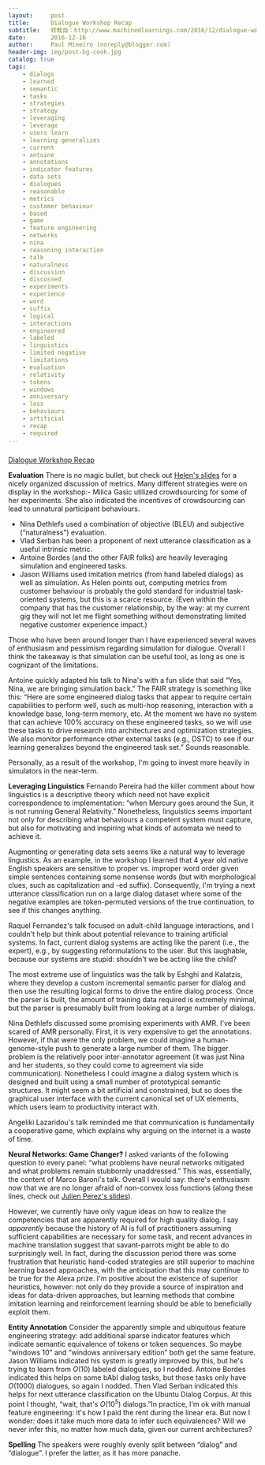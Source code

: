 ```yaml
---
layout:     post
title:      Dialogue Workshop Recap
subtitle:   转载自：http://www.machinedlearnings.com/2016/12/dialogue-workshop-recap.html
date:       2016-12-16
author:     Paul Mineiro (noreply@blogger.com)
header-img: img/post-bg-cook.jpg
catalog: true
tags:
    - dialogs
    - learned
    - semantic
    - tasks
    - strategies
    - strategy
    - leveraging
    - leverage
    - users learn
    - learning generalizes
    - current
    - antoine
    - annotations
    - indicator features
    - data sets
    - dialogues
    - reasonable
    - metrics
    - customer behaviour
    - based
    - game
    - feature engineering
    - networks
    - nina
    - reasoning interaction
    - talk
    - naturalness
    - discussion
    - discussed
    - experiments
    - experience
    - word
    - suffix
    - logical
    - interactions
    - engineered
    - labeled
    - linguistics
    - limited negative
    - limitations
    - evaluation
    - relativity
    - tokens
    - windows
    - anniversary
    - loss
    - behaviours
    - artificial
    - recap
    - required
---
```













### 
[Dialogue Workshop Recap](http://www.machinedlearnings.com/2016/12/dialogue-workshop-recap.html)


**Evaluation** There is no magic bullet, but check out [Helen's slides](https://github.com/pmineiro/ldlmd2016/blob/master/NIPSDec2016H.Hastie.pdf) for a nicely organized discussion of metrics. Many different strategies were on display in the workshop:- Milica Gasic utilized crowdsourcing for some of her experiments. She also indicated the incentives of crowdsourcing can lead to unnatural participant behaviours.
- Nina Dethlefs used a combination of objective (BLEU) and subjective (“naturalness”) evaluation.
- Vlad Serban has been a proponent of next utterance classification as a useful intrinsic metric.
- Antoine Bordes (and the other FAIR folks) are heavily leveraging simulation and engineered tasks.
- Jason Williams used imitation metrics (from hand labeled dialogs) as well as simulation.
As Helen points out, computing metrics from customer behaviour is probably the gold standard for industrial task-oriented systems, but this is a scarce resource. (Even within the company that has the customer relationship, by the way: at my current gig they will not let me flight something without demonstrating limited negative customer experience impact.)

Those who have been around longer than I have experienced several waves of enthusiasm and pessimism regarding simulation for dialogue. Overall I think the takeaway is that simulation can be useful tool, as long as one is cognizant of the limitations.

Antoine quickly adapted his talk to Nina's with a fun slide that said “Yes, Nina, we are bringing simulation back.” The FAIR strategy is something like this: “Here are some engineered dialog tasks that appear to require certain capabilities to perform well, such as multi-hop reasoning, interaction with a knowledge base, long-term memory, etc. At the moment we have no system that can achieve 100% accuracy on these engineered tasks, so we will use these tasks to drive research into architectures and optimization strategies. We also monitor performance other external tasks (e.g., DSTC) to see if our learning generalizes beyond the engineered task set.” Sounds reasonable.

Personally, as a result of the workshop, I'm going to invest more heavily in simulators in the near-term.

**Leveraging Linguistics** Fernando Pereira had the killer comment about how linguistics is a descriptive theory which need not have explicit correspondence to implementation: “when Mercury goes around the Sun, it is not running General Relativity.” Nonetheless, linguistics seems important not only for describing what behaviours a competent system must capture, but also for motivating and inspiring what kinds of automata we need to achieve it. 

Augmenting or generating data sets seems like a natural way to leverage lingustics. As an example, in the workshop I learned that 4 year old native English speakers are sensitive to proper vs. improper word order given simple sentences containing some nonsense words (but with morphological clues, such as capitalization and -ed suffix). Consequently, I'm trying a next utterance classification run on a large dialog dataset where some of the negative examples are token-permuted versions of the true continuation, to see if this changes anything.

Raquel Fernandez's talk focused on adult-child language interactions, and I couldn't help but think about potential relevance to training artificial systems. In fact, current dialog systems are acting like the parent (i.e., the expert), e.g., by suggesting reformulations to the user. But this laughable, because our systems are stupid: shouldn't we be acting like the child?

The most extreme use of linguistics was the talk by Eshghi and Kalatzis, where they develop a custom incremental semantic parser for dialog and then use the resulting logical forms to drive the entire dialog process. Once the parser is built, the amount of training data required is extremely minimal, but the parser is presumably built from looking at a large number of dialogs.

Nina Dethlefs discussed some promising experiments with AMR. I've been scared of AMR personally. First, it is very expensive to get the annotations. However, if that were the only problem, we could imagine a human-genome-style push to generate a large number of them. The bigger problem is the relatively poor inter-annotator agreement (it was just Nina and her students, so they could come to agreement via side communication). Nonetheless I could imagine a dialog system which is designed and built using a small number of prototypical semantic structures. It might seem a bit artificial and constrained, but so does the graphical user interface with the current canonical set of UX elements, which users learn to productivity interact with.

Angeliki Lazaridou's talk reminded me that communication is fundamentally a cooperative game, which explains why arguing on the internet is a waste of time. 

**Neural Networks: Game Changer?** I asked variants of the following question to every panel: “what problems have neural networks mitigated and what problems remain stubbornly unaddressed.” This was, essentially, the content of Marco Baroni's talk. Overall I would say: there's enthusiasm now that we are no longer afraid of non-convex loss functions (along these lines, check out [Julien Perez's slides](https://github.com/pmineiro/ldlmd2016/blob/master/letsdiscuss-gmemn2n-julienperez.pdf)).

However, we currently have only vague ideas on how to realize the competencies that are apparently required for high quality dialog. I say *apparently* because the history of AI is full of practitioners assuming sufficient capabilities are necessary for some task, and recent advances in machine translation suggest that savant-parrots might be able to do surprisingly well. In fact, during the discussion period there was some frustration that heuristic hand-coded strategies are still superior to machine learning based approaches, with the anticipation that this may continue to be true for the Alexa prize. I'm positive about the existence of superior heuristics, however: not only do they provide a source of inspiration and ideas for data-driven approaches, but learning methods that combine imitation learning and reinforcement learning should be able to beneficially exploit them.

**Entity Annotation** Consider the apparently simple and ubiquitous feature engineering strategy: add additional sparse indicator features which indicate semantic equivalence of tokens or token sequences. So maybe “windows 10” and “windows anniversary edition” both get the same feature. Jason Williams indicated his system is greatly improved by this, but he's trying to learn from $O(10)$ labeled dialogues, so I nodded. Antoine Bordes indicated this helps on some bAbI dialog tasks, but those tasks only have $O(1000)$ dialogues, so again I nodded. Then Vlad Serban indicated this helps for next utterance classification on the Ubuntu Dialog Corpus. At this point I thought, “wait, that's $O(10^5)$ dialogs.”In practice, I'm ok with manual feature engineering: it's how I paid the rent during the linear era. But now I wonder: does it take much more data to infer such equivalences? Will we never infer this, no matter how much data, given our current architectures?

**Spelling** The speakers were roughly evenly split between “dialog” and “dialogue”. I prefer the latter, as it has more panache.












